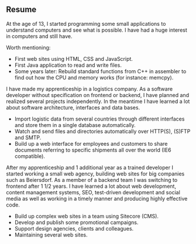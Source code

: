 ## Resume

At the age of 13, I started programming some small applications to understand computers and see what is possible. I have had a huge interest in computers and still have.

Worth mentioning:
* First web sites using HTML, CSS and JavaScript.
* First Java application to read and write files.
* Some years later: Rebuild standard functions from C++ in assembler to find out how the CPU and memory works (for instance: memcpy).

I have made my apprenticeship in a logistics company. As a software developer without specification on frontend or backend, I have planned and realized several projects independently. In the meantime I have learned a lot about software architecture, interfaces and data bases.

* Import logistic data from several countries through different interfaces and store them in a single database automatically.
* Watch and send files and directories automatically over HTTP(S), (S)FTP and SMTP.
* Build up a web interface for employees and customers to share documents referring to specific shipments all over the world (IE6 compatible).

After my apprenticeship and 1 additional year as a trained developer I started working a small web agency, building web sites for big companies such as Beiersdorf. As a member of a backend team I was switching to frontend after 1 1/2 years. I have learned a lot about web development, content management systems, SEO, test-driven development and social media as well as working in a timely manner and producing highly effective code.

* Build up complex web sites in a team using Sitecore (CMS).
* Develop and publish some promotional campaigns.
* Support design agencies, clients and colleagues.
* Maintaining several web sites.
